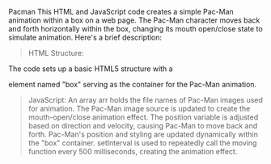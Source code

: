 Pacman
   This HTML and JavaScript code creates a simple Pac-Man animation within a box on a web page. The Pac-Man character moves back and forth horizontally within the box, changing its mouth 
   open/close state to simulate animation. Here's a brief description:
>HTML Structure:

   The code sets up a basic HTML5 structure with a <div> element named "box" serving as the container for the Pac-Man animation.
>JavaScript:
   An array arr holds the file names of Pac-Man images used for animation.
   The Pac-Man image source is updated to create the mouth-open/close animation effect.
   The position variable is adjusted based on direction and velocity, causing Pac-Man to move back and forth.
   Pac-Man's position and styling are updated dynamically within the "box" container.
   setInterval is used to repeatedly call the moving function every 500 milliseconds, creating the animation effect.





